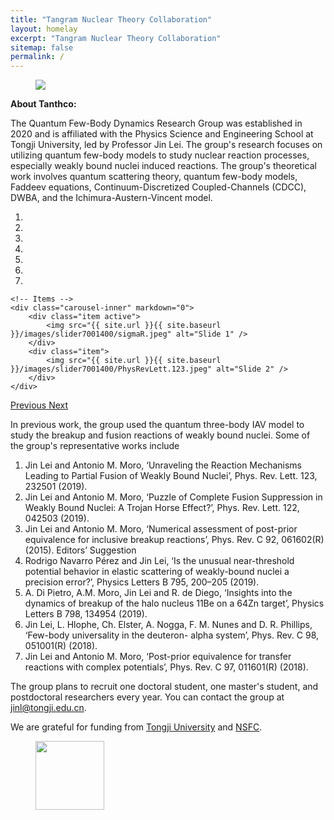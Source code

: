```yaml
---
title: "Tangram Nuclear Theory Collaboration"
layout: homelay
excerpt: "Tangram Nuclear Theory Collaboration"
sitemap: false
permalink: /
---
```



<figure class="fourth" style="text-align:left">
  <img class="img-responsive" src="{{ site.url }}{{ site.baseurl }}/images/logopic/Tanthco-01.png"  max-width="580px">
</figure>

**About Tanthco:**


The Quantum Few-Body Dynamics Research Group was established in 2020 and 
is affiliated with the Physics Science and Engineering School at Tongji University, 
led by Professor Jin Lei. The group's research focuses on utilizing quantum 
few-body models to study nuclear reaction processes, especially weakly bound nuclei induced reactions. 
The group's theoretical work involves quantum scattering theory, 
quantum few-body models, Faddeev equations, Continuum-Discretized Coupled-Channels (CDCC), DWBA, 
and the Ichimura-Austern-Vincent model.

<div markdown="0" id="carousel" class="carousel slide" data-ride="carousel" data-interval="4000" data-pause="hover" >
    <!-- Menu -->
    <ol class="carousel-indicators">
        <li data-target="#carousel" data-slide-to="0" class="active"></li>
        <li data-target="#carousel" data-slide-to="1"></li>
        <li data-target="#carousel" data-slide-to="2"></li>
        <li data-target="#carousel" data-slide-to="3"></li>
        <li data-target="#carousel" data-slide-to="4"></li>
        <li data-target="#carousel" data-slide-to="5"></li>
        <li data-target="#carousel" data-slide-to="6"></li>
    </ol>

    <!-- Items -->
    <div class="carousel-inner" markdown="0">
        <div class="item active">
            <img src="{{ site.url }}{{ site.baseurl }}/images/slider7001400/sigmaR.jpeg" alt="Slide 1" />
        </div>
        <div class="item">
            <img src="{{ site.url }}{{ site.baseurl }}/images/slider7001400/PhysRevLett.123.jpeg" alt="Slide 2" />
        </div>
    </div>
  <a class="left carousel-control" href="#carousel" role="button" data-slide="prev">
    <span class="glyphicon glyphicon-chevron-left" aria-hidden="true"></span>
    <span class="sr-only">Previous</span>
  </a>
  <a class="right carousel-control" href="#carousel" role="button" data-slide="next">
    <span class="glyphicon glyphicon-chevron-right" aria-hidden="true"></span>
    <span class="sr-only">Next</span>
  </a>
</div>


In previous work, the group used the quantum three-body IAV model to study 
the breakup and fusion reactions of weakly bound nuclei. 
Some of the group's representative works include

1. Jin Lei and Antonio M. Moro, ‘Unraveling the Reaction Mechanisms Leading to Partial Fusion of Weakly Bound Nuclei’, Phys. Rev. Lett. 123, 232501 (2019).
2. Jin Lei and Antonio M. Moro, ‘Puzzle of Complete Fusion Suppression in Weakly Bound Nuclei: A Trojan Horse Effect?’, Phys. Rev. Lett. 122, 042503 (2019).
3. Jin Lei and Antonio M. Moro, ‘Numerical assessment of post-prior equivalence for inclusive breakup reactions’, Phys. Rev. C 92, 061602(R) (2015). Editors’ Suggestion
4. Rodrigo Navarro Pérez and Jin Lei, ‘Is the unusual near-threshold potential behavior in elastic scattering of weakly-bound nuclei a precision error?’, Physics Letters B 795, 200–205 (2019).
5. A. Di Pietro, A.M. Moro, Jin Lei and R. de Diego, ‘Insights into the dynamics of breakup of the halo nucleus 11Be on a 64Zn target’, Physics Letters B 798, 134954 (2019).
6. Jin Lei, L. Hlophe, Ch. Elster, A. Nogga, F. M. Nunes and D. R. Phillips, ‘Few-body universality in the deuteron- alpha system’, Phys. Rev. C 98, 051001(R) (2018).
7. Jin Lei and Antonio M. Moro, ‘Post-prior equivalence for transfer reactions with complex potentials’, Phys. Rev. C 97, 011601(R) (2018).



The group plans to recruit one doctoral student, one master's student, and postdoctoral researchers every year. You can contact the group at jinl@tongji.edu.cn.

We are grateful for funding from [Tongji University](https://en.tongji.edu.cn/index.htm) and [NSFC](http://www.nsfc.gov.cn).

<figure class="third">
  <img src="{{ site.url }}{{ site.baseurl }}/images/logopic/tongji.jpeg" style="width: 110px">
</figure>
